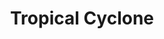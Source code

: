 ---
title: Tropical Cyclone
tag: [guide, api, storm, overview]
layout: guide-overview
description: Tropical cyclone provides real-time storm data in major ocean basins around the world, including storm location, level, pressure, wind, path and forecast.
url: /en/docs/api/tropical-cyclone/
ref: 0-api-tropical
---